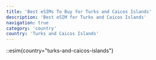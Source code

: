 ```yaml
---
title: 'Best eSIMs To Buy for Turks and Caicos Islands'
description: 'Best eSIM for Turks and Caicos Islands'
navigation: true
category: 'country'
country: 'Turks and Caicos Islands'
---
```


::esim{country="turks-and-caicos-islands"}

